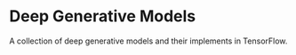 # Deep Generative Models
A collection of deep generative models and their implements in TensorFlow.

